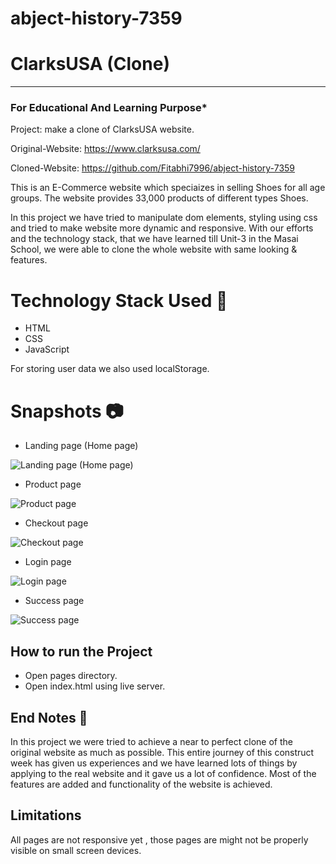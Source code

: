 # abject-history-7359
# ClarksUSA (Clone)
-----
### For Educational And Learning Purpose*
Project: make a clone of ClarksUSA website.

Original-Website: https://www.clarksusa.com/

Cloned-Website: https://github.com/Fitabhi7996/abject-history-7359

This is an E-Commerce website which speciaizes in selling Shoes for all age groups. The website provides 33,000 products of different types Shoes.

In this project we have tried to manipulate dom elements, styling using css and tried to make website more dynamic and responsive. With our efforts and the technology stack, that we have learned till Unit-3 in the Masai School, we were able to clone the whole website with same looking & features.

# Technology Stack Used 🌟
* HTML
* CSS
* JavaScript

For storing user data we also used localStorage.

# Snapshots 📷
* Landing page (Home page)

![Landing page (Home page)]()

* Product page

![Product page]()


* Checkout page

![Checkout page]()

* Login page

![Login page]()

* Success page

![Success page]()

## How to run the Project
* Open pages directory.
* Open index.html using live server.

## End Notes 📑
In this project we were tried to achieve a near to perfect clone of the original website as much as possible. This entire journey of this construct week has given us experiences and we have learned lots of things by applying to the real website and it gave us a lot of confidence. Most of the features are added and functionality of the website is achieved.

## Limitations
All pages are not responsive yet , those pages are might not be properly visible on small screen devices.